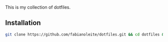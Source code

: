 This is my collection of dotfiles.

## Installation

```bash
git clone https://github.com/fabianoleite/dotfiles.git && cd dotfiles && ./bootstrap.sh
```